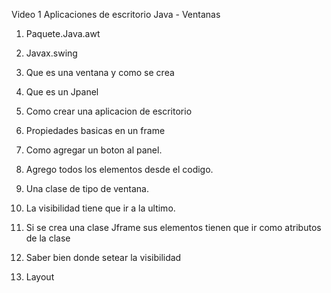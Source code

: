 Video 1 Aplicaciones de escritorio Java  - Ventanas

1. Paquete.Java.awt

2. Javax.swing


3. Que es una ventana y como se crea


4. Que es un Jpanel


5. Como crear una aplicacion de escritorio 


6. Propiedades basicas en un frame 


7. Como agregar un boton al panel. 


8. Agrego todos los elementos desde el codigo. 


9. Una clase de tipo de ventana. 


10. La visibilidad tiene que ir a la ultimo. 


11. Si se crea una clase Jframe sus elementos tienen 
que ir como atributos de la clase 


12. Saber bien donde setear la visibilidad 


13. Layout 